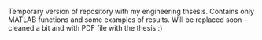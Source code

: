 Temporary version of repository with my engineering thsesis. Contains only MATLAB functions and some examples of results. Will be replaced soon – cleaned a bit and with PDF file with the thesis :)
